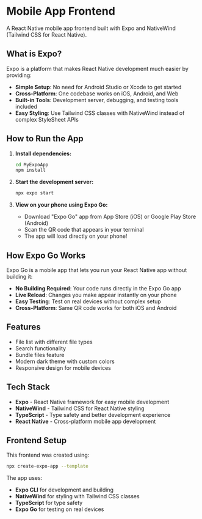 # Mobile App Frontend

A React Native mobile app frontend built with Expo and NativeWind (Tailwind CSS for React Native).

## What is Expo?

Expo is a platform that makes React Native development much easier by providing:

- **Simple Setup**: No need for Android Studio or Xcode to get started
- **Cross-Platform**: One codebase works on iOS, Android, and Web
- **Built-in Tools**: Development server, debugging, and testing tools included
- **Easy Styling**: Use Tailwind CSS classes with NativeWind instead of complex StyleSheet APIs

## How to Run the App

1. **Install dependencies:**

   ```bash
   cd MyExpoApp
   npm install
   ```

2. **Start the development server:**

   ```bash
   npx expo start
   ```

3. **View on your phone using Expo Go:**
   - Download "Expo Go" app from App Store (iOS) or Google Play Store (Android)
   - Scan the QR code that appears in your terminal
   - The app will load directly on your phone!

## How Expo Go Works

Expo Go is a mobile app that lets you run your React Native app without building it:

- **No Building Required**: Your code runs directly in the Expo Go app
- **Live Reload**: Changes you make appear instantly on your phone
- **Easy Testing**: Test on real devices without complex setup
- **Cross-Platform**: Same QR code works for both iOS and Android

## Features

- File list with different file types
- Search functionality
- Bundle files feature
- Modern dark theme with custom colors
- Responsive design for mobile devices

## Tech Stack

- **Expo** - React Native framework for easy mobile development
- **NativeWind** - Tailwind CSS for React Native styling
- **TypeScript** - Type safety and better development experience
- **React Native** - Cross-platform mobile app development

## Frontend Setup

This frontend was created using:

```bash
npx create-expo-app --template
```

The app uses:

- **Expo CLI** for development and building
- **NativeWind** for styling with Tailwind CSS classes
- **TypeScript** for type safety
- **Expo Go** for testing on real devices
